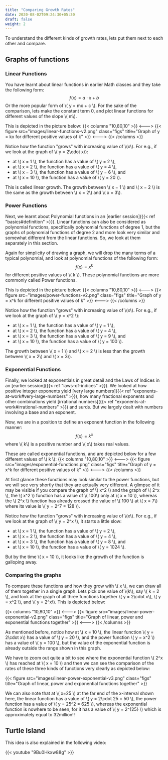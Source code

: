 ```yaml
---
title: "Comparing Growth Rates"
date: 2020-08-02T09:24:30+05:30
draft: false
weight: 2
---
```


To understand the different kinds of growth rates, lets put them next to each other and compare. 

## Graphs of functions

### Linear Functions

You have learnt about linear functions in earlier Math classes and they take the following form:
$$ f(x) = a\cdot x + b $$
Or the more popular form of \\( y = mx + c \\). For the sake of the comparison, lets make the constant term 0, and plot linear functions for different values of the slope \\( m\\).

This is depicted in the picture below:
{{< columns "10,80,10" >}}
<--->
{{< figure src="images/linear-functions-v2.png" class="figs" title="Graph of y = kx for different positive values of k" >}}
<--->
{{< /columns >}}

Notice how the function "grows" with increasing value of \\(x\\). For e.g., if we look at the graph of \\( y = 2\cdot x\\):

 * at \\( x = 1 \\), the function has a value of \\( y = 2 \\), 
 * at \\( x = 2 \\), the function has a value of \\( y = 4 \\), 
 * at \\( x = 3 \\), the function has a value of \\( y = 6 \\), and
 * at \\( x = 10 \\), the function has a value of \\( y = 20 \\).

This is called linear growth. The growth between \\( x = 1 \\) and \\( x = 2 \\) is the same as the growth between \\( x = 2\\) and \\( x = 3\\).

### Power Functions

Next, we learnt about Polynomial functions in an [earlier session]({{< ref "basics#definition" >}}). Linear functions can also be considered as polynomial functions, specifically polynomial functions of degree 1, but the graphs of polynomial functions of degree 2 and more look very similar and somewhat different from the linear functions. So, we look at them separately in this section.

Again for simplicity of drawing a graph, we will drop the many terms of a typical polynomial, and look at polynomial functions of the following form:
$$ f(x) = x^k $$
for different positive values of \\( k \\). These polynomial functions are more commonly called Power functions.

This is depicted in the picture below:
{{< columns "10,80,10" >}}
<--->
{{< figure src="images/power-functions-v2.png" class="figs" title="Graph of y = x^k for different positive values of k" >}}
<--->
{{< /columns >}}

Notice how the function "grows" with increasing value of \\(x\\). For e.g., if we look at the graph of \\( y = x^2 \\):

 * at \\( x = 1 \\), the function has a value of \\( y = 1 \\), 
 * at \\( x = 2 \\), the function has a value of \\( y = 4 \\), 
 * at \\( x = 3 \\), the function has a value of \\( y = 9 \\), and
 * at \\( x = 10 \\), the function has a value of \\( y = 100 \\).

The growth between \\( x = 1 \\) and \\( x = 2 \\) is less than the growth between \\( x = 2\\) and \\( x = 3\\).

### Exponential Functions

Finally, we looked at exponentials in great detail and the Laws of Indices in an [earlier session]({{< ref "laws-of-indices" >}}). We looked at how positive integer exponents yield [very large numbers]({{< ref "exponents-at-work#very-large-numbers" >}}), how many fractional exponents and other combinations yield [irrational numbers]({{< ref "exponents-at-work#irrational-numbers" >}}) and surds. But we largely dealt with numbers involving a base and an exponent.

Now, we are in a position to define an exponent function in the following manner:
$$ f(x) = k^x $$
where \\( k\\) is a positive number and \\( x\\) takes real values.

These are called exponential functions, and are depicted below for a few different values of \\( k \\):
{{< columns "10,80,10" >}}
<--->
{{< figure src="images/exponential-functions.png" class="figs" title="Graph of y = x^k for different positive values of k" >}}
<--->
{{< /columns >}}

At first glance these functions may look similar to the power functions, but we will see very shortly that they are actually very different. A glimpse of it may be visible if you compare the graph of \\( x^2 \\) and the graph of \\( 2^x \\), the \\( x^2 \\) function has a value of \\( 100\\) only at \\( x = 10 \\), whereas the \\( 2^x \\) function has already crossed the value of \\( 100 \\) at \\( x = 7\\) where its value is \\( y = 2^7 = 128 \\).

Notice how the function "grows" with increasing value of \\(x\\). For e.g., if we look at the graph of \\( y = 2^x \\), it starts a little slow:

 * at \\( x = 1 \\), the function has a value of \\( y = 2 \\), 
 * at \\( x = 2 \\), the function has a value of \\( y = 4 \\), 
 * at \\( x = 3 \\), the function has a value of \\( y = 8 \\), and
 * at \\( x = 10 \\), the function has a value of \\( y = 1024 \\).

But by the time \\( x = 10 \\), it looks like the growth of the function is galloping away.

### Comparing the graphs

To compare these functions and how they grow with \\( x \\), we can draw all of them together in a single graph. Lets pick one value of \\(k\\), say \\( k = 2 \\), and look at the graph of all three functions together \\( y = 2\cdot x\\), \\( y = x^2 \\), and \\( y = 2^x\\). This is depicted below:

{{< columns "10,80,10" >}}
<--->
{{< figure src="images/linear-power-exponential-v2.png" class="figs" title="Graph of linear, power and exponential functions together" >}}
<--->
{{< /columns >}}

As mentioned before, notice how at \\( x = 10 \\), the linear function \\( y = 2\cdot x\\) has a value of \\( y = 20 \\), and the power function \\( y = x^2 \\) has a value of \\( y = 100 \\), but the value of the exponential function is already outside the range shown in this graph. 

We have to zoom out quite a bit to see where the exponential function \\( 2^x \\) has reached at \\( x = 10 \\) and then we can see the comparison of the rates of these three kinds of functions very clearly as depicted below:

{{< figure src="images/linear-power-exponential-v3.png" class="figs" title="Graph of linear, power and exponential functions together" >}}

We can also note that at \\( x=25 \\) at the far end of the x-interval shown here, the linear function has a value of \\( y = 2\cdot 25 = 50 \\), the power function has a value of \\( y = 25^2 = 625 \\), whereas the exponential function is nowhere to be seen, for it has a value of \\( y = 2^{25} \\) which is approximately equal to 32million!!

## Turtle Island

This idea is also explained in the following video:

{{< youtube "9Bu0Hkxw88g" >}}
